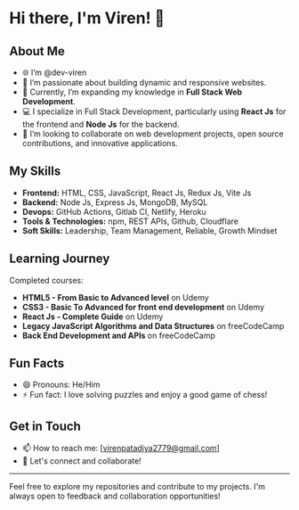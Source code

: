 # Hi there, I'm Viren! 👋

## About Me

- 🌐 I’m @dev-viren
- 👀 I’m passionate about building dynamic and responsive websites.
- 🌱 Currently, I’m expanding my knowledge in **Full Stack Web Development**.
- 💻 I specialize in Full Stack Development, particularly using **React Js** for the frontend and **Node Js** for the backend.
- 💞️ I’m looking to collaborate on web development projects, open source contributions, and innovative applications.

## My Skills

- **Frontend:** HTML, CSS, JavaScript, React Js, Redux Js, Vite Js
- **Backend:** Node Js, Express Js, MongoDB, MySQL
- **Devops:** GitHub Actions, Gitlab CI, Netlify, Heroku
- **Tools & Technologies:** npm, REST APIs, Github, Cloudflare
- **Soft Skills:** Leadership, Team Management, Reliable, Growth Mindset

## Learning Journey

Completed courses:
- **HTML5 - From Basic to Advanced level** on Udemy
- **CSS3 - Basic To Advanced for front end development** on Udemy
- **React Js - Complete Guide** on Udemy
- **Legacy JavaScript Algorithms and Data Structures** on freeCodeCamp
- **Back End Development and APIs** on freeCodeCamp

## Fun Facts

- 😄 Pronouns: He/Him
- ⚡ Fun fact: I love solving puzzles and enjoy a good game of chess!

## Get in Touch

- 📫 How to reach me: [virenpatadiya2779@gmail.com]
- 💬 Let's connect and collaborate!

---

Feel free to explore my repositories and contribute to my projects. I'm always open to feedback and collaboration opportunities!

<!---
virenpatadiya2779/virenpatadiya2779 is a ✨ special ✨ repository because its `README.md` (this file) appears on your GitHub profile.
You can click the Preview link to take a look at your changes.
--->
